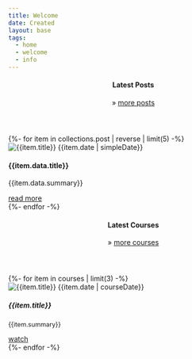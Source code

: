 ```yaml
---
title: Welcome
date: Created
layout: base
tags:
  - home
  - welcome
  - info
---
```


<div class="row">
  <div class="main-content col-lg-9">
    <header class="mb-4">
      <h4 class="text-secondary mt-2 mb-0">Latest Posts</h4>
      <div class="small">&raquo; <a class="text-secondary" href="/posts/0">more posts</a></div>
    </header>
    <div class="row">
      <div class="col">
          {%- for item in collections.post | reverse | limit(5) -%}
          <article class="mb-5 position-relative">
            <div class="row">
              <div class="col-12 col-sm-4">
                <img class="w-100 rounded" src="{{item.data.thumbnail}}" alt="{{item.title}}">
                <time class="item-date small d-block text-muted mb-2" datetime="{{item.date }}">{{item.date | simpleDate}}</time>
              </div>
              <div class="col">
                <h4>{{item.data.title}}</h4>
                <p class="mb-0">{{item.data.summary}}</p>
              </div>
            </div>
            <div class="text-right">
              <a href="{{ item.url | url }}" class="btn btn-sm btn-outline-secondary stretched-link">read more</a>
            </div>
          </article>
          {%- endfor -%}
      </div>
    </div>
  </div>
  <sidebar class="col-12 col-lg-3">
    <header class="mb-4">
      <h4 class="text-secondary mt-2 mb-0">Latest Courses</h4>
      <div class="small">&raquo; <a class="text-muted" href="/courses">more courses</a></div>
    </header>
    {%- for item in courses | limit(3) -%}
    <article class="row mb-5">
      <div class="col">
        <img class="img-fluid rounded" src="{{item.thumbnail}}" alt="{{item.title}}">
        <time class="item-date small d-block text-muted mb-2" datetime="{{item.date}}">{{item.date | courseDate}}</time>
        <h5>{{item.title}}</h5>
        <p class="mb-0" style="font-size: .9em">{{item.summary}}</p>
        <div class="text-right">
          <a href="{{ item.url | url }}" class="btn btn-sm btn-outline-secondary stretched-link">watch</a>
        </div>
      </div>
    </article>
    {%- endfor -%}
  </sidebar>


</div>